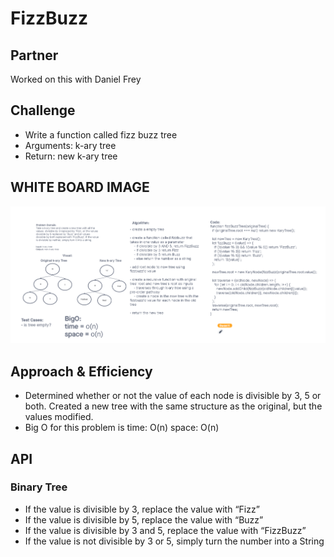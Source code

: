 # FizzBuzz

## Partner

Worked on this with Daniel Frey

## Challenge

- Write a function called fizz buzz tree
- Arguments: k-ary tree
- Return: new k-ary tree

## WHITE BOARD IMAGE

![WHITE BOARD](./img/code18.png)

## Approach & Efficiency

- Determined whether or not the value of each node is divisible by 3, 5 or both. Created a new tree with the same structure as the original, but the values modified.
- Big O for this problem is time: O(n) space: O(n)

## API

### Binary Tree

- If the value is divisible by 3, replace the value with “Fizz”
- If the value is divisible by 5, replace the value with “Buzz”
- If the value is divisible by 3 and 5, replace the value with “FizzBuzz”
- If the value is not divisible by 3 or 5, simply turn the number into a String
